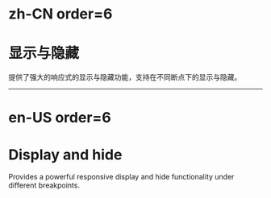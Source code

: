 # zh-CN order=6

# 显示与隐藏

提供了强大的响应式的显示与隐藏功能，支持在不同断点下的显示与隐藏。

---

# en-US order=6

# Display and hide

Provides a powerful responsive display and hide functionality under different breakpoints.
